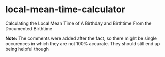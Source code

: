 # local-mean-time-calculator

Calculating the Local Mean Time of A Birthday and Birthtime From the Documented Birthtime

**Note:** The comments were added after the fact, so there might be single occurences in which they are not 100% accurate. 
They should still end up being helpful though

